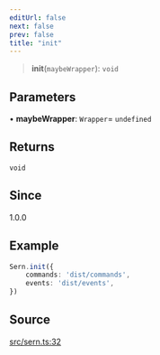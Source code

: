 ```yaml
---
editUrl: false
next: false
prev: false
title: "init"
---
```


> **init**(`maybeWrapper`): `void`

## Parameters

• **maybeWrapper**: `Wrapper`= `undefined`

## Returns

`void`

## Since

1.0.0

## Example

```ts title="src/index.ts"
Sern.init({
    commands: 'dist/commands',
    events: 'dist/events',
})
```

## Source

[src/sern.ts:32](https://github.com/sern-handler/handler/blob/2120b18c4e53e298bc3568422781c1bda05a7177/src/sern.ts#L32)
